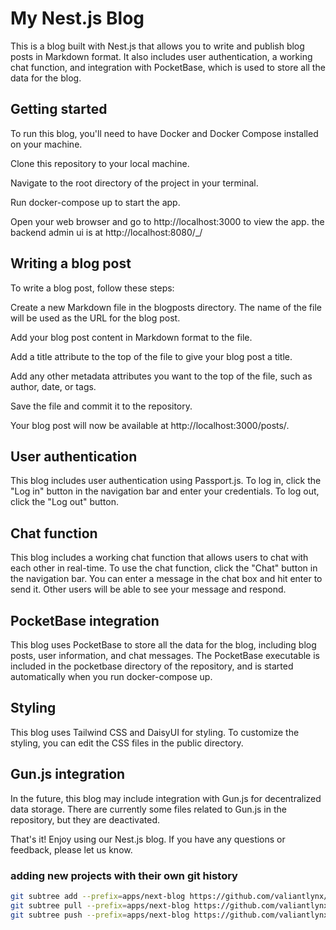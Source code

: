 # My Nest.js Blog
This is a blog built with Nest.js that allows you to write and publish blog posts in Markdown format. It also includes user authentication, a working chat function, and integration with PocketBase, which is used to store all the data for the blog.

## Getting started
To run this blog, you'll need to have Docker and Docker Compose installed on your machine.

Clone this repository to your local machine.

Navigate to the root directory of the project in your terminal.

Run docker-compose up to start the app.

Open your web browser and go to http://localhost:3000 to view the app.
the backend admin ui is at http://localhost:8080/_/

## Writing a blog post
To write a blog post, follow these steps:

Create a new Markdown file in the blogposts directory. The name of the file will be used as the URL for the blog post.

Add your blog post content in Markdown format to the file.

Add a title attribute to the top of the file to give your blog post a title.

Add any other metadata attributes you want to the top of the file, such as author, date, or tags.

Save the file and commit it to the repository.

Your blog post will now be available at http://localhost:3000/posts/<filename>.

## User authentication
This blog includes user authentication using Passport.js. To log in, click the "Log in" button in the navigation bar and enter your credentials. To log out, click the "Log out" button.

## Chat function
This blog includes a working chat function that allows users to chat with each other in real-time. To use the chat function, click the "Chat" button in the navigation bar. You can enter a message in the chat box and hit enter to send it. Other users will be able to see your message and respond.

## PocketBase integration
This blog uses PocketBase to store all the data for the blog, including blog posts, user information, and chat messages. The PocketBase executable is included in the pocketbase directory of the repository, and is started automatically when you run docker-compose up.

## Styling
This blog uses Tailwind CSS and DaisyUI for styling. To customize the styling, you can edit the CSS files in the public directory.

## Gun.js integration
In the future, this blog may include integration with Gun.js for decentralized data storage. There are currently some files related to Gun.js in the repository, but they are deactivated.

That's it! Enjoy using our Nest.js blog. If you have any questions or feedback, please let us know.

### adding new projects with their own git history
```sh
git subtree add --prefix=apps/next-blog https://github.com/valiantlynx/next-blog.git master --squash
git subtree pull --prefix=apps/next-blog https://github.com/valiantlynx/next-blog.git master --squash
git subtree push --prefix=apps/next-blog https://github.com/valiantlynx/next-blog.git master

```
